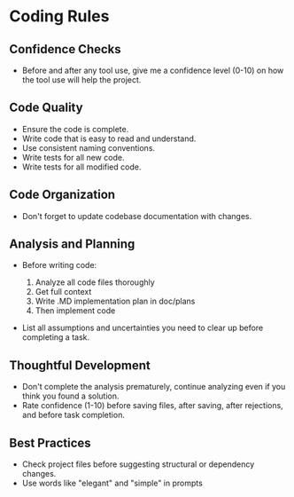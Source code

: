 # Coding Rules

## Confidence Checks

- Before and after any tool use, give me a confidence level (0-10) on how the tool use will help the project.

## Code Quality

- Ensure the code is complete.
- Write code that is easy to read and understand.
- Use consistent naming conventions.
- Write tests for all new code.
- Write tests for all modified code.

## Code Organization

- Don't forget to update codebase documentation with changes.

## Analysis and Planning

- Before writing code:

  1. Analyze all code files thoroughly
  2. Get full context
  3. Write .MD implementation plan in doc/plans
  4. Then implement code

- List all assumptions and uncertainties you need to clear up before completing a task.

## Thoughtful Development

- Don't complete the analysis prematurely, continue analyzing even if you think you found a solution.
- Rate confidence (1-10) before saving files, after saving, after rejections, and before task completion.

## Best Practices

- Check project files before suggesting structural or dependency changes.
- Use words like "elegant" and "simple" in prompts
